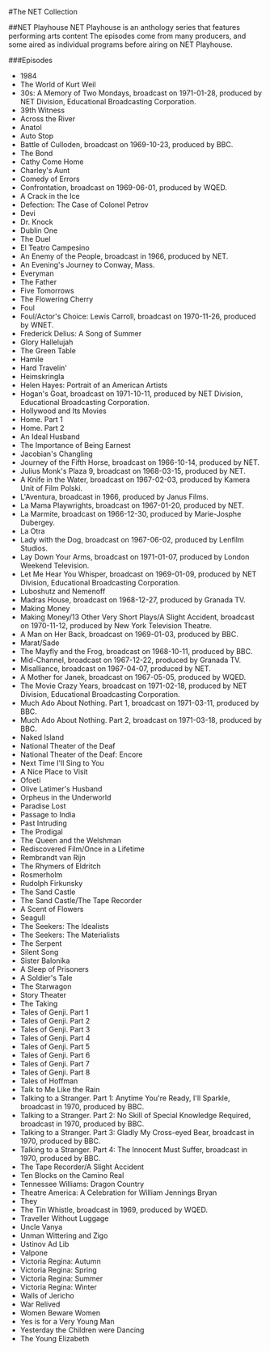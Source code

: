#The NET Collection

##NET Playhouse
NET Playhouse is an anthology series that features performing arts content  The episodes come from many producers, and some aired as individual programs before airing on NET Playhouse.

###Episodes
- 1984
- The World of Kurt Weil
- 30s: A Memory of Two Mondays, broadcast on 1971-01-28, produced by NET Division, Educational Broadcasting Corporation.
- 39th Witness
- Across the River
- Anatol
- Auto Stop
- Battle of Culloden, broadcast on 1969-10-23, produced by BBC.
- The Bond
- Cathy Come Home
- Charley's Aunt
- Comedy of Errors
- Confrontation, broadcast on 1969-06-01, produced by WQED.
- A Crack in the Ice
- Defection: The Case of Colonel Petrov
- Devi
- Dr. Knock
- Dublin One
- The Duel
- El Teatro Campesino
- An Enemy of the People, broadcast in 1966, produced by NET.
- An Evening's Journey to Conway, Mass.
- Everyman
- The Father
- Five Tomorrows
- The Flowering Cherry
- Foul
- Foul/Actor's Choice: Lewis Carroll, broadcast on 1970-11-26, produced by WNET.
- Frederick Delius: A Song of Summer
- Glory Hallelujah
- The Green Table
- Hamile
- Hard Travelin'
- Heimskringla
- Helen Hayes: Portrait of an American Artists
- Hogan's Goat, broadcast on 1971-10-11, produced by NET Division, Educational Broadcasting Corporation.
- Hollywood and Its Movies
- Home. Part 1
- Home. Part 2
- An Ideal Husband
- The Importance of Being Earnest
- Jacobian's Changling
- Journey of the Fifth Horse, broadcast on 1966-10-14, produced by NET.
- Julius Monk's Plaza 9, broadcast on 1968-03-15, produced by NET.
- A Knife in the Water, broadcast on 1967-02-03, produced by Kamera Unit of Film Polski.
- L'Aventura, broadcast in 1966, produced by Janus Films.
- La Mama Playwrights, broadcast on 1967-01-20, produced by NET.
- La Marmite, broadcast on 1966-12-30, produced by Marie-Josphe Dubergey.
- La Otra
- Lady with the Dog, broadcast on 1967-06-02, produced by Lenfilm Studios.
- Lay Down Your Arms, broadcast on 1971-01-07, produced by London Weekend Television.
- Let Me Hear You Whisper, broadcast on 1969-01-09, produced by NET Division, Educational Broadcasting Corporation.
- Luboshutz and Nemenoff
- Madras House, broadcast on 1968-12-27, produced by Granada TV.
- Making Money
- Making Money/13 Other Very Short Plays/A Slight Accident, broadcast on 1970-11-12, produced by New York Television Theatre.
- A Man on Her Back, broadcast on 1969-01-03, produced by BBC.
- Marat/Sade
- The Mayfly and the Frog, broadcast on 1968-10-11, produced by BBC.
- Mid-Channel, broadcast on 1967-12-22, produced by Granada TV.
- Misalliance, broadcast on 1967-04-07, produced by NET.
- A Mother for Janek, broadcast on 1967-05-05, produced by WQED.
- The Movie Crazy Years, broadcast on 1971-02-18, produced by NET Division, Educational Broadcasting Corporation.
- Much Ado About Nothing. Part 1, broadcast on 1971-03-11, produced by BBC.
- Much Ado About Nothing. Part 2, broadcast on 1971-03-18, produced by BBC.
- Naked Island
- National Theater of the Deaf
- National Theater of the Deaf: Encore
- Next Time I'll Sing to You
- A Nice Place to Visit
- Ofoeti
- Olive Latimer's Husband
- Orpheus in the Underworld
- Paradise Lost
- Passage to India
- Past Intruding
- The Prodigal
- The Queen and the Welshman
- Rediscovered Film/Once in a Lifetime
- Rembrandt van Rijn
- The Rhymers of Eldritch
- Rosmerholm
- Rudolph Firkunsky
- The Sand Castle
- The Sand Castle/The Tape Recorder
- A Scent of Flowers
- Seagull
- The Seekers: The Idealists
- The Seekers: The Materialists
- The Serpent
- Silent Song
- Sister Balonika
- A Sleep of Prisoners
- A Soldier's Tale
- The Starwagon
- Story Theater
- The Taking
- Tales of Genji. Part 1
- Tales of Genji. Part 2
- Tales of Genji. Part 3
- Tales of Genji. Part 4
- Tales of Genji. Part 5
- Tales of Genji. Part 6
- Tales of Genji. Part 7
- Tales of Genji. Part 8
- Tales of Hoffman
- Talk to Me Like the Rain
- Talking to a Stranger. Part 1: Anytime You're Ready, I'll Sparkle, broadcast in 1970, produced by BBC.
- Talking to a Stranger. Part 2: No Skill of Special Knowledge Required, broadcast in 1970, produced by BBC.
- Talking to a Stranger. Part 3: Gladly My Cross-eyed Bear, broadcast in 1970, produced by BBC.
- Talking to a Stranger. Part 4: The Innocent Must Suffer, broadcast in 1970, produced by BBC.
- The Tape Recorder/A Slight Accident
- Ten Blocks on the Camino Real
- Tennessee Williams: Dragon Country
- Theatre America: A Celebration for William Jennings Bryan
- They
- The Tin Whistle, broadcast in 1969, produced by WQED.
- Traveller Without Luggage
- Uncle Vanya
- Unman Wittering and Zigo
- Ustinov Ad Lib
- Valpone
- Victoria Regina: Autumn
- Victoria Regina: Spring
- Victoria Regina: Summer
- Victoria Regina: Winter
- Walls of Jericho
- War Relived
- Women Beware Women
- Yes is for a Very Young Man
- Yesterday the Children were Dancing
- The Young Elizabeth
